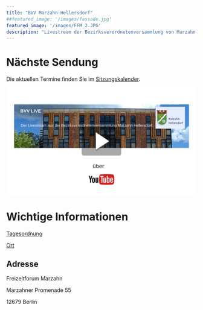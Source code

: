 ```yaml
---
title: "BVV Marzahn-Hellersdorf"
##featured_image: '/images/fassade.jpg'
featured_image: '/images/FFM_2.JPG'
description: "Livestream der Bezirksverordnetenversammlung von Marzahn-Hellersdorf"
---
```

# Nächste Sendung

Die aktuellen Termine finden Sie im [Sitzungskalender](https://www.berlin.de/ba-marzahn-hellersdorf/politik-und-verwaltung/bezirksverordnetenversammlung/online/si010.asp?MM=3&YY=2021).

[![Livestream Marzahn-Hellersdorf](Thumbnail_Marzahn-Hellersdorf.png)](https://www.youtube.com/channel/UC5nx5uBVEwuPQWb0PvREF9w)

# Wichtige Informationen

[Tagesordnung](https://www.berlin.de/ba-marzahn-hellersdorf/politik-und-verwaltung/bezirksverordnetenversammlung/online/si010.asp?MM=3&YY=2021)

[Ort](https://www.openstreetmap.de/karte.html?zoom=16&lat=52.54613&lon=13.5598&layers=00B0TT)

## Adresse

Freizeitforum Marzahn

Marzahner Promenade 55

12679 Berlin


